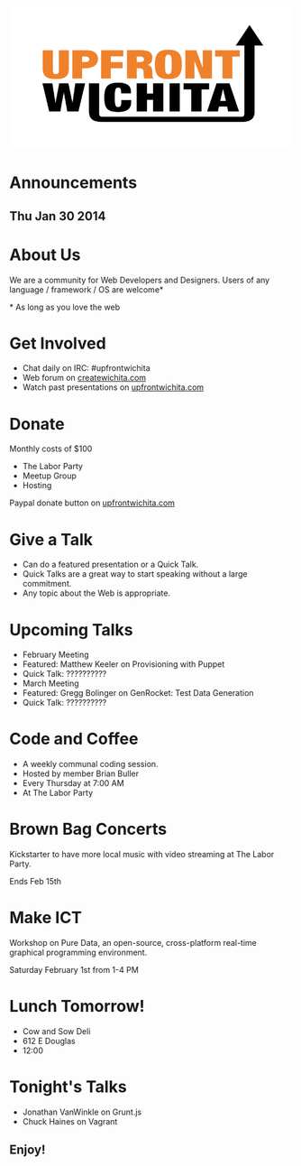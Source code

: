 ![UpFront Wichita](img/upfront-logo.svg)
# Announcements
## Thu Jan 30 2014



# About Us
We are a community for Web Developers and Designers. Users of any language / framework / OS are welcome\*

\* As long as you love the web



# Get Involved
* Chat daily on IRC: #upfrontwichita
* Web forum on [createwichita.com](createwichita.com)
* Watch past presentations on [upfrontwichita.com](upfrontwichita.com)



# Donate
Monthly costs of $100

* The Labor Party
* Meetup Group
* Hosting

Paypal donate button on [upfrontwichita.com](upfrontwichita.com)



# Give a Talk
* Can do a featured presentation or a Quick Talk.
* Quick Talks are a great way to start speaking without a large commitment.
* Any topic about the Web is appropriate.



# Upcoming Talks
* February Meeting
 * Featured: Matthew Keeler on Provisioning with Puppet
 * Quick Talk: ??????????
* March Meeting
 * Featured: Gregg Bolinger on GenRocket: Test Data Generation
 * Quick Talk: ??????????



# Code and Coffee
* A weekly communal coding session.
* Hosted by member Brian Buller
* Every Thursday at 7:00 AM
* At The Labor Party



# Brown Bag Concerts
Kickstarter to have more local music with video streaming at The Labor Party.

Ends Feb 15th



# Make ICT
Workshop on Pure Data, an open-source, cross-platform real-time graphical programming environment.

Saturday February 1st from 1-4 PM



# Lunch Tomorrow!
* Cow and Sow Deli
* 612 E Douglas
* 12:00



# Tonight's Talks
* Jonathan VanWinkle on Grunt.js
* Chuck Haines on Vagrant

## Enjoy!
